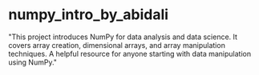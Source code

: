 # numpy_intro_by_abidali
"This project introduces NumPy for data analysis and data science. It covers array creation, dimensional arrays, and array manipulation techniques. A helpful resource for anyone starting with data manipulation using NumPy."
